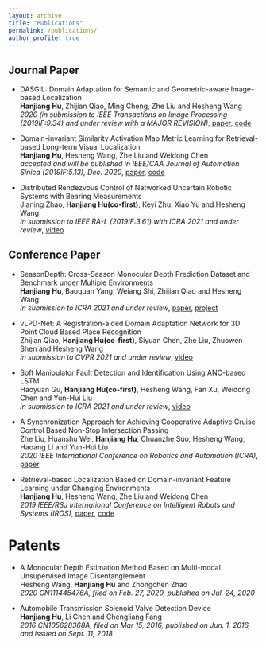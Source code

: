 ```yaml
---
layout: archive
title: "Publications"
permalink: /publications/
author_profile: true
---
```

## Journal Paper
* DASGIL: Domain Adaptation for Semantic and Geometric-aware Image-based Localization <br>
**Hanjiang Hu**, Zhijian Qiao, Ming Cheng, Zhe Liu and Hesheng Wang <br>
_2020 (in submission to IEEE Transactions on Image Processing (2019IF:9.34) and under review with a MAJOR REVISION)_, [paper](https://arxiv.org/pdf/2010.00573.pdf), [code](https://github.com/HanjiangHu/DASGIL)

* Domain-invariant Similarity Activation Map Metric Learning for Retrieval-based Long-term Visual Localization <br>
**Hanjiang Hu**, Hesheng Wang, Zhe Liu and Weidong Chen <br>
_accepted and will be published in IEEE/CAA Journal of Automation Sinica (2019IF:5.13), Dec. 2020_, [paper](https://arxiv.org/pdf/2009.07719.pdf), [code](https://github.com/HanjiangHu/DISAM)

* Distributed Rendezvous Control of Networked Uncertain Robotic Systems with Bearing Measurements <br>
Jianing Zhao, **Hanjiang Hu(co-first)**, Keyi Zhu, Xiao Yu and Hesheng Wang <br> 
_in submission to IEEE RA-L (2019IF:3.61) with ICRA 2021 and under review_, [video](https://youtu.be/iJuPWT8fPFU)

## Conference Paper
* SeasonDepth: Cross-Season Monocular Depth Prediction Dataset and Benchmark under Multiple Environments <br>
**Hanjiang Hu**, Baoquan Yang, Weiang Shi, Zhijian Qiao and Hesheng Wang <br> 
_in submission to ICRA 2021 and under review_, [paper](https://arxiv.org/pdf/2011.04408.pdf), [project](https://github.com/SeasonDepth/SeasonDepth)

* vLPD-Net: A Registration-aided Domain Adaptation Network for 3D Point Cloud Based Place Recognition <br>
Zhijian Qiao, **Hanjiang Hu(co-first)**, Siyuan Chen, Zhe Liu, Zhuowen Shen and Hesheng Wang <br> 
_in submission to CVPR 2021 and under review_, [video](https://youtu.be/4-dixRUk4Z4)

* Soft Manipulator Fault Detection and Identification Using ANC-based LSTM <br>
Haoyuan Gu, **Hanjiang Hu(co-first)**, Hesheng Wang, Fan Xu, Weidong Chen and Yun-Hui Liu <br> 
_in submission to ICRA 2021 and under review_, [video](https://youtu.be/cZ5Iwcn8TQ4)

* A Synchronization Approach for Achieving Cooperative Adaptive Cruise Control Based Non-Stop Intersection Passing <br>
Zhe Liu, Huanshu Wei, **Hanjiang Hu**, Chuanzhe Suo, Hesheng Wang, Haoang Li and Yun-Hui Liu <br>
_2020 IEEE International Conference on Robotics and Automation (ICRA)_, [paper](https://ieeexplore.ieee.org/abstract/document/9196991/)

* Retrieval-based Localization Based on Domain-invariant Feature Learning under Changing Environments <br>
**Hanjiang Hu**, Hesheng Wang, Zhe Liu and Weidong Chen <br>
_2019 IEEE/RSJ International Conference on Intelligent Robots and Systems (IROS)_, [paper](https://ieeexplore.ieee.org/document/8968047), [code](https://github.com/HanjiangHu/DIFL-FCL)

# Patents

* A Monocular Depth Estimation Method Based on Multi-modal Unsupervised Image Disentanglement <br>
Hesheng Wang, **Hanjiang Hu** and Zhongchen Zhao <br>
_2020 CN111445476A, filed on Feb. 27, 2020, published on Jul. 24, 2020_
<!-- , [link](https://worldwide.espacenet.com/patent/search/family/071627081/publication/CN111445476A?q=CN111445476A) -->

* Automobile Transmission Solenoid Valve Detection Device <br>
**Hanjiang Hu**, Li Chen and Chengliang Fang <br>
_2016 CN105628368A, filed on Mar 15, 2016, published on Jun. 1, 2016, and issued on Sept. 11, 2018_
<!-- , [link](https://worldwide.espacenet.com/patent/search/family/056043507/publication/CN105628368A?q=CN105628368A) -->
